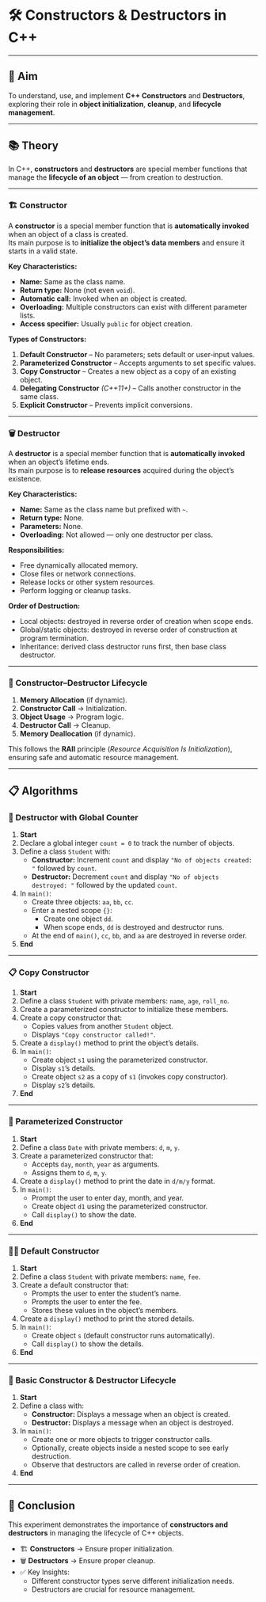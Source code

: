 # 🛠 Constructors & Destructors in C++

---

## 🎯 Aim  
To understand, use, and implement **C++ Constructors** and **Destructors**, exploring their role in **object initialization**, **cleanup**, and **lifecycle management**.

---

## 📚 Theory  

In C++, **constructors** and **destructors** are special member functions that manage the **lifecycle of an object** — from creation to destruction.

---

### 🏗️ Constructor  

A **constructor** is a special member function that is **automatically invoked** when an object of a class is created.  
Its main purpose is to **initialize the object’s data members** and ensure it starts in a valid state.

**Key Characteristics:**
- **Name:** Same as the class name.
- **Return type:** None (not even `void`).
- **Automatic call:** Invoked when an object is created.
- **Overloading:** Multiple constructors can exist with different parameter lists.
- **Access specifier:** Usually `public` for object creation.

**Types of Constructors:**
1. **Default Constructor** – No parameters; sets default or user‑input values.
2. **Parameterized Constructor** – Accepts arguments to set specific values.
3. **Copy Constructor** – Creates a new object as a copy of an existing object.
4. **Delegating Constructor** *(C++11+)* – Calls another constructor in the same class.
5. **Explicit Constructor** – Prevents implicit conversions.

---

### 🗑️ Destructor  

A **destructor** is a special member function that is **automatically invoked** when an object’s lifetime ends.  
Its main purpose is to **release resources** acquired during the object’s existence.

**Key Characteristics:**
- **Name:** Same as the class name but prefixed with `~`.
- **Return type:** None.
- **Parameters:** None.
- **Overloading:** Not allowed — only one destructor per class.

**Responsibilities:**
- Free dynamically allocated memory.
- Close files or network connections.
- Release locks or other system resources.
- Perform logging or cleanup tasks.

**Order of Destruction:**
- Local objects: destroyed in reverse order of creation when scope ends.
- Global/static objects: destroyed in reverse order of construction at program termination.
- Inheritance: derived class destructor runs first, then base class destructor.

---

### 🔄 Constructor–Destructor Lifecycle  

1. **Memory Allocation** (if dynamic).
2. **Constructor Call** → Initialization.
3. **Object Usage** → Program logic.
4. **Destructor Call** → Cleanup.
5. **Memory Deallocation** (if dynamic).

This follows the **RAII** principle (*Resource Acquisition Is Initialization*), ensuring safe and automatic resource management.

---

## 📋 Algorithms  

### 🧾 Destructor with Global Counter  

1. **Start**  
2. Declare a global integer `count = 0` to track the number of objects.  
3. Define a class `Student` with:  
   - **Constructor:** Increment `count` and display `"No of objects created: "` followed by `count`.  
   - **Destructor:** Decrement `count` and display `"No of objects destroyed: "` followed by the updated `count`.  
4. In `main()`:  
   - Create three objects: `aa`, `bb`, `cc`.  
   - Enter a nested scope `{}`:  
     - Create one object `dd`.  
     - When scope ends, `dd` is destroyed and destructor runs.  
   - At the end of `main()`, `cc`, `bb`, and `aa` are destroyed in reverse order.  
5. **End**

---

### 📋 Copy Constructor  

1. **Start**  
2. Define a class `Student` with private members: `name`, `age`, `roll_no`.  
3. Create a parameterized constructor to initialize these members.  
4. Create a copy constructor that:  
   - Copies values from another `Student` object.  
   - Displays `"Copy constructor called!"`.  
5. Create a `display()` method to print the object’s details.  
6. In `main()`:  
   - Create object `s1` using the parameterized constructor.  
   - Display `s1`’s details.  
   - Create object `s2` as a copy of `s1` (invokes copy constructor).  
   - Display `s2`’s details.  
7. **End**

---

### 📅 Parameterized Constructor

1. **Start**  
2. Define a class `Date` with private members: `d`, `m`, `y`.  
3. Create a parameterized constructor that:  
   - Accepts `day`, `month`, `year` as arguments.  
   - Assigns them to `d`, `m`, `y`.  
4. Create a `display()` method to print the date in `d/m/y` format.  
5. In `main()`:  
   - Prompt the user to enter day, month, and year.  
   - Create object `d1` using the parameterized constructor.  
   - Call `display()` to show the date.  
6. **End**

---

### 🧑‍🎓 Default Constructor

1. **Start**  
2. Define a class `Student` with private members: `name`, `fee`.  
3. Create a default constructor that:  
   - Prompts the user to enter the student’s name.  
   - Prompts the user to enter the fee.  
   - Stores these values in the object’s members.  
4. Create a `display()` method to print the stored details.  
5. In `main()`:  
   - Create object `s` (default constructor runs automatically).  
   - Call `display()` to show the details.  
6. **End**

---

### 🔄 Basic Constructor & Destructor Lifecycle  

1. **Start**  
2. Define a class with:  
   - **Constructor:** Displays a message when an object is created.  
   - **Destructor:** Displays a message when an object is destroyed.  
3. In `main()`:  
   - Create one or more objects to trigger constructor calls.  
   - Optionally, create objects inside a nested scope to see early destruction.  
   - Observe that destructors are called in reverse order of creation.  
4. **End**

---

## 🧠 Conclusion  

This experiment demonstrates the importance of **constructors and destructors** in managing the lifecycle of C++ objects.  

- 🏗️ **Constructors** → Ensure proper initialization.  
- 🗑️ **Destructors** → Ensure proper cleanup.  
- ✅ Key Insights:  
  - Different constructor types serve different initialization needs.  
  - Destructors are crucial for resource management.  

